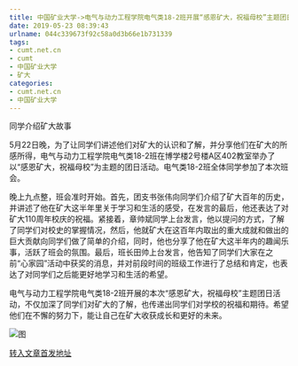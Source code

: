 ```yaml
---
title: 中国矿业大学->电气与动力工程学院电气类18-2班开展“感恩矿大，祝福母校”主题团日活动 | cumt.net.cn
date: 2019-05-23 08:39:43
urlname: 044c339673f92c58a0d3b66e1b731339
tags: 
- cumt.net.cn
- cumt
- 中国矿业大学
- 矿大
categories:
- cumt.net.cn
- 中国矿业大学
---
```



同学介绍矿大故事

5月22日晚，为了让同学们讲述他们对矿大的认识和了解，并分享他们在矿大的所感所得，电气与动力工程学院电气类18-2班在博学楼2号楼A区402教室举办了以“感恩矿大，祝福母校”为主题的团日活动。电气类18-2班全体同学参加了本次班会。

晚上九点整，班会准时开始。首先，团支书张伟向同学们介绍了矿大百年的历史，并讲述了他在矿大这半年里关于学习和生活的感受，在发言的最后，他还表达了对矿大110周年校庆的祝福。紧接着，章帅斌同学上台发言，他以提问的方式，了解了同学们对校史的掌握情况，然后，他就矿大在这百年内取出的重大成就和做出的巨大贡献向同学们做了简单的介绍，同时，他也分享了他在矿大这半年内的趣闻乐事，活跃了班会的氛围。最后，班长田帅上台发言，他告知了同学们大家在之前“心家园”活动中获奖的消息，并对前段时间的班级工作进行了总结和肯定，也表达了对同学们之后能更好地学习和生活的希望。

电气与动力工程学院电气类18-2班开展的本次“感恩矿大，祝福母校”主题团日活动，不仅加深了同学们对矿大的了解，也传递出同学们对学校的祝福和期待。希望他们在不懈的努力下，能让自己在矿大收获成长和更好的未来。



![图](http://xwzx.cumt.edu.cn/_upload/article/images/ee/7c/7b3f012f462b85d8127ea47b5115/71fe72ad-516a-4171-a9bd-06872cc1dfa9.jpg)

[转入文章首发地址](http://xwzx.cumt.edu.cn/07/e9/c523a526313/page.htm)